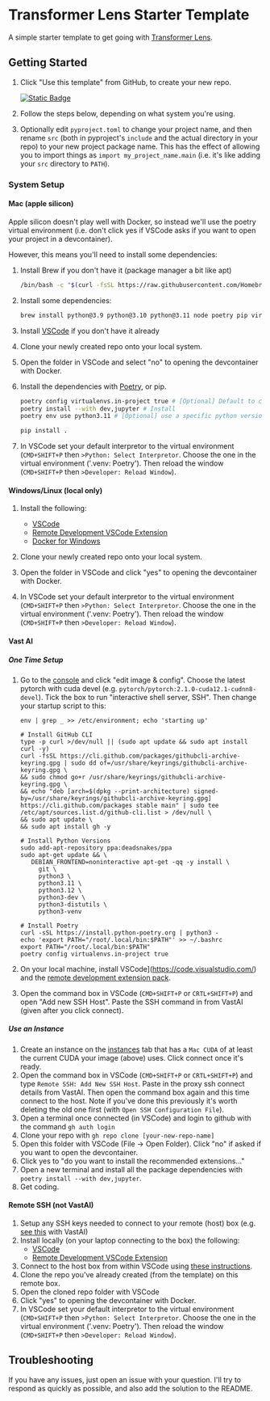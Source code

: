 # Transformer Lens Starter Template

A simple starter template to get going with [Transformer
Lens](https://github.com/neelnanda-io/TransformerLens).

## Getting Started

1. Click "Use this template" from GitHub, to create your new repo.

   [![Static
   Badge](https://img.shields.io/badge/Use%20the%20template-rgb(31%2C%20136%2C%2061)?style=for-the-badge&logo=github)
   ](https://github.com/new?template_name=transformer-lens-starter-template&template_owner=alan-cooney)

2. Follow the steps below, depending on what system you're using.
3. Optionally edit `pyproject.toml` to change your project name, and then rename `src` (both in
   pyproject's `include` and the actual directory in your repo) to your new project package name.
   This has the effect of allowing you to import things as `import my_project_name.main` (i.e. it's
   like adding your `src` directory to `PATH`).

### System Setup

#### Mac (apple silicon)

Apple silicon doesn't play well with Docker, so instead we'll use the poetry virtual environment
(i.e. don't click yes if VSCode asks if you want to open your project in a devcontainer).

However, this means you'll need to install some dependencies:

1. Install Brew if you don't have it (package manager a bit like apt)

    ```bash
    /bin/bash -c "$(curl -fsSL https://raw.githubusercontent.com/Homebrew/install/HEAD/install.sh)"
    ```

2. Install some dependencies:

   ```bash
   brew install python@3.9 python@3.10 python@3.11 node poetry pip virtualenv
   ```

3. Install [VSCode](https://code.visualstudio.com/) if you don't have it already
4. Clone your newly created repo onto your local system.
5. Open the folder in VSCode and select "no" to opening the devcontainer with Docker.
6. Install the dependencies with [Poetry](https://github.com/python-poetry/poetry), or pip.

   ```bash
   poetry config virtualenvs.in-project true # [Optional] Default to creating .venv in project dir
   poetry install --with dev,jupyter # Install
   poetry env use python3.11 # [Optional] use a specific python version
   ```

   ```bash
   pip install .
   ```

7. In VSCode set your default interpretor to the virtual environment (`CMD+SHIFT+P` then `>Python:
   Select Interpretor`. Choose the one in the virtual environment ('.venv: Poetry'). Then reload the
   window (`CMD+SHIFT+P` then `>Developer: Reload Window`).

#### Windows/Linux (local only)

1. Install the following:

   - [VSCode](https://code.visualstudio.com/)
   - [Remote Development VSCode
     Extension](https://marketplace.visualstudio.com/items?itemName=ms-vscode-remote.vscode-remote-extensionpack)
   - [Docker for Windows](https://docs.docker.com/desktop/install/windows-install/)

2. Clone your newly created repo onto your local system.
3. Open the folder in VSCode and click "yes" to opening the devcontainer with Docker.
4. In VSCode set your default interpretor to the virtual environment (`CMD+SHIFT+P` then `>Python:
   Select Interpretor`. Choose the one in the virtual environment ('.venv: Poetry'). Then reload the
   window (`CMD+SHIFT+P` then `>Developer: Reload Window`).

#### Vast AI

##### One Time Setup

1. Go to the [console](https://cloud.vast.ai/) and click "edit image & config". Choose the latest
   pytorch with cuda devel (e.g. `pytorch/pytorch:2.1.0-cuda12.1-cudnn8-devel`). Tick the box to run
   "interactive shell server, SSH". Then change your startup script to this:

   ```script
   env | grep _ >> /etc/environment; echo 'starting up'

   # Install GitHub CLI
   type -p curl >/dev/null || (sudo apt update && sudo apt install curl -y)
   curl -fsSL https://cli.github.com/packages/githubcli-archive-keyring.gpg | sudo dd of=/usr/share/keyrings/githubcli-archive-keyring.gpg \
   && sudo chmod go+r /usr/share/keyrings/githubcli-archive-keyring.gpg \
   && echo "deb [arch=$(dpkg --print-architecture) signed-by=/usr/share/keyrings/githubcli-archive-keyring.gpg] https://cli.github.com/packages stable main" | sudo tee /etc/apt/sources.list.d/github-cli.list > /dev/null \
   && sudo apt update \
   && sudo apt install gh -y

   # Install Python Versions
   sudo add-apt-repository ppa:deadsnakes/ppa
   sudo apt-get update && \
      DEBIAN_FRONTEND=noninteractive apt-get -qq -y install \
        git \
        python3 \
        python3.11 \
        python3.12 \
        python3-dev \
        python3-distutils \
        python3-venv
   
   # Install Poetry
   curl -sSL https://install.python-poetry.org | python3 -
   echo 'export PATH="/root/.local/bin:$PATH"' >> ~/.bashrc
   export PATH="/root/.local/bin:$PATH"
   poetry config virtualenvs.in-project true
   ```

2. On your local machine, install VSCode](https://code.visualstudio.com/) and the [remote development extension pack](https://marketplace.visualstudio.com/items?itemName=ms-vscode-remote.vscode-remote-extensionpack).
3. Open the command box in VSCode (`CMD+SHIFT+P` or `CRTL+SHIFT+P`) and open "Add new SSH Host".
   Paste the SSH command in from VastAI (given after you click connect).

##### Use an Instance

1. Create an instance on the [instances](https://cloud.vast.ai/instances/) tab that has a `Mac CUDA` of
   at least the current CUDA your image (above) uses.  Click connect once it's ready.
2. Open the command box in VSCode (`CMD+SHIFT+P` or `CRTL+SHIFT+P`) and type `Remote SSH: Add New
   SSH Host`. Paste in the proxy ssh connect details from VastAI. Then open the command box again
   and this time connect to the host. Note if you've done this previously it's worth deleting the
   old one first (with `Open SSH Configuration File`).
3. Open a terminal once connected (in VSCode) and login to github with the command `gh auth login`
4. Clone your repo with `gh repo clone [your-new-repo-name]`
5. Open this folder with VSCode (File -> Open Folder). Click "no" if asked if you want to open the devcontainer.
6. Click yes to "do you want to install the recommended extensions..."
7. Open a new terminal and install all the package dependencies with `poetry install --with dev,jupyter`.
8. Get coding.

#### Remote SSH (not VastAI)

1. Setup any SSH keys needed to connect to your remote (host) box (e.g. [see
   this](https://vast.ai/faq#SSH) with VastAI)
2. Install locally (on your laptop connecting to the box) the following:
   - [VSCode](https://code.visualstudio.com/)
   - [Remote Development VSCode
     Extension](https://marketplace.visualstudio.com/items?itemName=ms-vscode-remote.vscode-remote-extensionpack)
3. Connect to the host box from within VSCode using [these
   instructions](https://code.visualstudio.com/docs/remote/ssh-tutorial#_connect-using-ssh).
4. Clone the repo you've already created (from the template) on this remote box.
5. Open the cloned repo folder with VSCode
6. Click "yes" to opening the devcontainer with Docker.
7. In VSCode set your default interpretor to the virtual environment (`CMD+SHIFT+P` then `>Python:
   Select Interpretor`. Choose the one in the virtual environment ('.venv: Poetry'). Then reload the
   window (`CMD+SHIFT+P` then `>Developer: Reload Window`).

## Troubleshooting

If you have any issues, just open an issue with your question. I'll try to respond as quickly as
possible, and also add the solution to the README.

